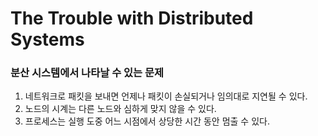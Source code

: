 # The Trouble with Distributed Systems

### 분산 시스템에서 나타날 수 있는 문제
1. 네트워크로 패킷을 보내면 언제나 패킷이 손실되거나 임의대로 지연될 수 있다.
2. 노드의 시계는 다른 노드와 심하게 맞지 않을 수 있다.
3. 프로세스는 실행 도중 어느 시점에서 상당한 시간 동안 멈출 수 있다.

